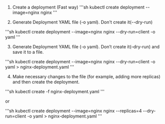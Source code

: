 1. Create a deployment (Fast way)
'''sh
kubectl create deployment --image=nginx nginx
'''

2. Generate Deployment YAML file (-o yaml). Don't create it(--dry-run)

'''sh
kubectl create deployment --image=nginx nginx --dry-run=client -o yaml
'''

3. Generate Deployment YAML file (-o yaml). Don’t create it(–dry-run) and save it to a file.

'''sh
kubectl create deployment --image=nginx nginx --dry-run=client -o yaml > nginx-deployment.yaml
'''

4. Make necessary changes to the file (for example, adding more replicas) and then create the deployment.

'''sh
kubectl create -f nginx-deployment.yaml
'''

or 

'''sh
kubectl create deployment --image=nginx nginx --replicas=4 --dry-run=client -o yaml > nginx-deployment.yaml
'''